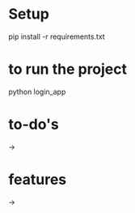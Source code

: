 # Setup

pip install -r requirements.txt

# to run the project

python login_app

# to-do's

->

# features

->
